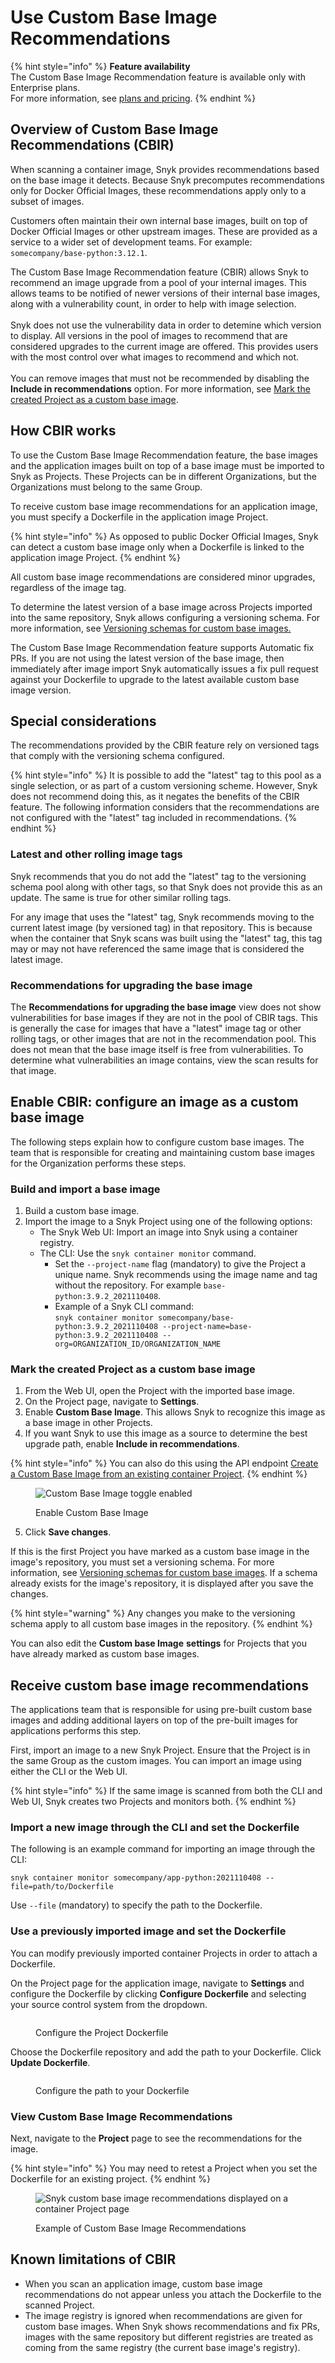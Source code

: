 # Use Custom Base Image Recommendations

{% hint style="info" %}
**Feature availability**\
The Custom Base Image Recommendation feature is available only with Enterprise plans.\
For more information, see [plans and pricing](https://snyk.io/plans/).
{% endhint %}

## **Overview of Custom Base Image Recommendations (CBIR)**

When scanning a container image, Snyk provides recommendations based on the base image it detects. Because Snyk precomputes recommendations only for Docker Official Images, these recommendations apply only to a subset of images.

Customers often maintain their own internal base images, built on top of Docker Official Images or other upstream images. These are provided as a service to a wider set of development teams. For example: `somecompany/base-python:3.12.1`.

The Custom Base Image Recommendation feature (CBIR) allows Snyk to recommend an image upgrade from a pool of your internal images. This allows teams to be notified of newer versions of their internal base images, along with a vulnerability count, in order to help with image selection.\
\
Snyk does not use the vulnerability data in order to detemine which version to display. All versions in the pool of images to recommend that are considered upgrades to the current image are offered. This provides users with the most control over what images to recommend and which not.\
\
You can remove images that must not be recommended by disabling the **Include in recommendations** option. For more information, see [Mark the created Project as a custom base image](./#mark-the-created-project-as-a-custom-base-image).

## How CBIR works

To use the Custom Base Image Recommendation feature, the base images and the application images built on top of a base image must be imported to Snyk as Projects. These Projects can be in different Organizations, but the Organizations must belong to the same Group.

To receive custom base image recommendations for an application image, you must specify a Dockerfile in the application image Project.

{% hint style="info" %}
As opposed to public Docker Official Images, Snyk can detect a custom base image only when a Dockerfile is linked to the application image Project.
{% endhint %}

All custom base image recommendations are considered minor upgrades, regardless of the image tag.

To determine the latest version of a base image across Projects imported into the same repository, Snyk allows configuring a versioning schema. For more information, see [Versioning schemas for custom base images.](versioning-schema-for-custom-base-images.md)

The Custom Base Image Recommendation feature supports Automatic fix PRs. If you are not using the latest version of the base image, then immediately after image import Snyk automatically issues a fix pull request against your Dockerfile to upgrade to the latest available custom base image version.

## Special considerations

The recommendations provided by the CBIR feature rely on versioned tags that comply with the versioning schema configured.&#x20;

{% hint style="info" %}
It is possible to add the "latest" tag to this pool as a single selection, or as part of a custom versioning scheme. However, Snyk does not recommend doing this, as it negates the benefits of the CBIR feature. The following information considers that the recommendations are not configured with the "latest" tag included in recommendations.
{% endhint %}

### Latest and other rolling image tags

Snyk recommends that you do not add the "latest" tag to the versioning schema pool along with other tags, so that Snyk does not provide this as an update. The same is true for other similar rolling tags.

For any image that uses the "latest" tag, Snyk recommends moving to the current latest image (by versioned tag) in that repository. This is because when the container that Snyk scans was built using the "latest" tag, this tag may or may not have referenced the same image that is considered the latest image.

### **Recommendations for upgrading the base image**

The **Recommendations for upgrading the base image** view does not show vulnerabilities for base images if they are not in the pool of CBIR tags. This is generally the case for images that have a "latest" image tag or other rolling tags, or other images that are not in the recommendation pool. This does not mean that the base image itself is free from vulnerabilities. To determine what vulnerabilities an image contains, view the scan results for that image.&#x20;

## Enable CBIR: configure an image as a custom base image

The following steps explain how to configure custom base images. The team that is responsible for creating and maintaining custom base images for the Organization performs these steps.

### Build and import a base image

1. Build a custom base image.
2. Import the image to a Snyk Project using one of the following options:
   * The Snyk Web UI: Import an image into Snyk using a container registry.
   * The CLI: Use the `snyk container monitor`  command.
     * Set the `--project-name` flag (mandatory) to give the Project a unique name. Snyk recommends using the image name and tag without the repository. For example `base-python:3.9.2_2021110408`.
     * Example of a Snyk CLI command: \
       `snyk container monitor somecompany/base-python:3.9.2_2021110408 --project-name=base-python:3.9.2_2021110408 --org=ORGANIZATION_ID/ORGANIZATION_NAME`

### Mark the created Project as a custom base image

1. From the Web UI, open the Project with the imported base image.
2. On the Project page, navigate to **Settings**.
3. Enable **Custom Base Image**. This allows Snyk to recognize this image as a base image in other Projects.
4. If you want Snyk to use this image as a source to determine the best upgrade path, enable **Include in recommendations**.

{% hint style="info" %}
You can also do this using the API endpoint [Create a Custom Base Image from an existing container Project](../../../../snyk-api/reference/custom-base-images.md#custom_base_images).
{% endhint %}

<figure><img src="../../../../.gitbook/assets/enable_CBIR.png" alt="Custom Base Image toggle enabled"><figcaption><p>Enable Custom Base Image</p></figcaption></figure>

5. Click **Save changes**.

If this is the first Project you have marked as a custom base image in the image's repository, you must set a versioning schema. For more information, see [Versioning schemas for custom base images](versioning-schema-for-custom-base-images.md). If a schema already exists for the image's repository, it is displayed after you save the changes.

{% hint style="warning" %}
Any changes you make to the versioning schema apply to all custom base images in the repository.
{% endhint %}

You can also edit the **Custom base Image** **settings** for Projects that you have already marked as custom base images.

## Receive custom base image recommendations

The applications team that is responsible for using pre-built custom base images and adding additional layers on top of the pre-built images for applications performs this step.

First, import an image to a new Snyk Project. Ensure that the Project is in the same Group as the custom images. You can import an image using either the CLI or the Web UI.

{% hint style="info" %}
If the same image is scanned from both the CLI and Web UI, Snyk creates two Projects and monitors both.
{% endhint %}

### Import a new image through the CLI and set the Dockerfile

The following is an example command for importing an image through the CLI:

`snyk container monitor somecompany/app-python:2021110408 --file=path/to/Dockerfile`

Use `--file` (mandatory) to specify the path to the Dockerfile.

### Use a previously imported image and set the Dockerfile

You can modify previously imported container Projects in order to attach a Dockerfile.

On the Project page for the application image, navigate to **Settings** and configure the Dockerfile by clicking **Configure Dockerfile** and selecting your source control system from the dropdown.

<figure><img src="../../../../.gitbook/assets/configure_project_dockerfile.png" alt=""><figcaption><p>Configure the Project Dockerfile</p></figcaption></figure>

Choose the Dockerfile repository and add the path to your Dockerfile. Click **Update Dockerfile**.

<figure><img src="https://lh5.googleusercontent.com/4cyspvfpv1ZA-4rmhU7DzngLigf8c6rgEu5d7wHiiy7QMbIHy8Qw6qqS0VLEAEYpAfBADISvvQAyCkGqeoBgKxexDxzVPBJvNzB44MSvBzGlPd0NNuWrZyv_73NggOYlSjZCER0z" alt=""><figcaption><p>Configure the path to your Dockerfile</p></figcaption></figure>

### View Custom Base Image Recommendations

Next, navigate to the **Project** page to see the recommendations for the image.

{% hint style="info" %}
You may need to retest a Project when you set the Dockerfile for an existing project.
{% endhint %}

<figure><img src="https://lh5.googleusercontent.com/G--7GkeQ6i0bwTWE1tdC_Gg5d727JdQQfclEQ1n2opt5vtRDjT2FBChFpSZBD9V1TleoLigSzhtEERg4tfVI6yIua5Q5nGeNycmR93BYCG1DsiREvhNWKtFdZ4imJZvC1ypmDKOI" alt="Snyk custom base image recommendations displayed on a container Project page"><figcaption><p>Example of Custom Base Image Recommendations</p></figcaption></figure>

## Known limitations of CBIR

* When you scan an application image, custom base image recommendations do not appear unless you attach the Dockerfile to the scanned Project.
* The image registry is ignored when recommendations are given for custom base images. When Snyk shows recommendations and fix PRs, images with the same repository but different registries are treated as coming from the same registry (the current base image's registry).
